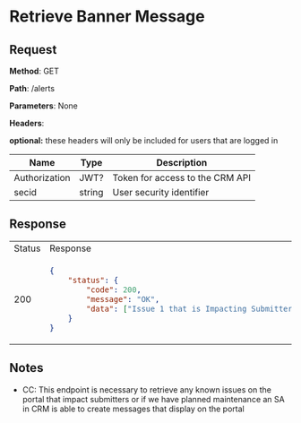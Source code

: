 # Retrieve Banner Message

## Request

**Method**: GET

**Path**: /alerts

**Parameters**:
None

**Headers**:

**optional:** these headers will only be included for users that are logged in

| Name | Type | Description |
|---|---|---|
|Authorization|JWT?|Token for access to the CRM API|
|secid|string|User security identifier|

## Response

<table>
<tr>
<td> Status </td> <td> Response </td>
</tr>
<tr>
<td> 200 </td>
<td>

```json
{ 
    "status": { 
        "code": 200, 
        "message": "OK", 
        "data": ["Issue 1 that is Impacting Submitters", "Issue 2 that is Impacting Submitters"] 
    }
}
```

</td>
</tr>
</table>

## Notes

* CC: This endpoint is necessary to retrieve any known issues on the portal that impact submitters or if we have planned maintenance an SA in CRM is able to create messages that display on the portal
